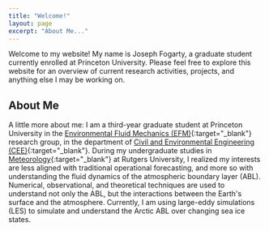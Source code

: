 ```yaml
---
title: "Welcome!"
layout: page
excerpt: "About Me..."
---
```


Welcome to my website! My name is Joseph Fogarty, a graduate student currently enrolled at Princeton University. Please feel free to explore this website for an overview of current research activities, projects, and anything else I may be working on.

## About Me

A little more about me: I am a third-year graduate student at Princeton University in the [Environmental Fluid Mechanics (EFM)](http://efm.princeton.edu/){:target="_blank"} research group, in the department of [Civil and Environmental Engineering (CEE)](https://cee.princeton.edu/){:target="_blank"}. During my undergraduate studies in [Meteorology](https://meteorology.rutgers.edu/){:target="_blank"} at Rutgers University, I realized my interests are less aligned with traditional operational forecasting, and more so with understanding the fluid dynamics of the atmospheric boundary layer (ABL). Numerical, observational, and theoretical techniques are used to understand not only the ABL, but the interactions between the Earth's surface and the atmosphere. Currently, I am using large-eddy simulations (LES) to simulate and understand the Arctic ABL over changing sea ice states.
